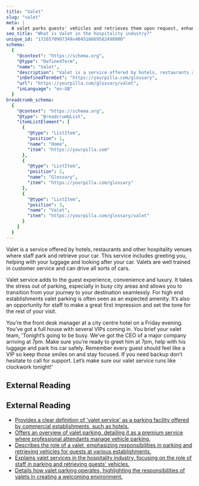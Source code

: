 ```yaml
---
title: "Valet"
slug: "valet"
meta: |
  A valet parks guests' vehicles and retrieves them upon request, enhancing convenience and service quality in hotels, restaurants, cafes, and bars.
seo_title: "What is Valet in the hospitality industry?"
unique_id: "1726570907349x404516669582498900"
schema:
  {
    "@context": "https://schema.org",
    "@type": "DefinedTerm",
    "name": "Valet",
    "description": "Valet is a service offered by hotels, restaurants and other hospitality venues where staff park and retrieve vehicles, greet guests, assist with luggage and care for cars.",
    "inDefinedTermSet": "https://yourpilla.com/glossary",
    "url": "https://yourpilla.com/glossary/valet",
    "inLanguage": "en-GB"
  }
breadcrumb_schema:
  {
    "@context": "https://schema.org",
    "@type": "BreadcrumbList",
    "itemListElement": [
      {
        "@type": "ListItem",
        "position": 1,
        "name": "Home",
        "item": "https://yourpilla.com"
      },
      {
        "@type": "ListItem",
        "position": 2,
        "name": "Glossary",
        "item": "https://yourpilla.com/glossary"
      },
      {
        "@type": "ListItem",
        "position": 3,
        "name": "Valet",
        "item": "https://yourpilla.com/glossary/valet"
      }
    ]
  }
---
```


Valet is a service offered by hotels, restaurants and other hospitality venues where staff park and retrieve your car. This service includes greeting you, helping with your luggage and looking after your car. Valets are well trained in customer service and can drive all sorts of cars.

Valet service adds to the guest experience, convenience and luxury. It takes the stress out of parking, especially in busy city areas and allows you to transition from your journey to your destination seamlessly. For high end establishments valet parking is often seen as an expected amenity. It’s also an opportunity for staff to make a great first impression and set the tone for the rest of your visit.

You’re the front desk manager at a city centre hotel on a Friday evening. You’ve got a full house with several VIPs coming in. You brief your valet team, 'Tonight’s going to be busy. We’ve got the CEO of a major company arriving at 7pm. Make sure you’re ready to greet him at 7pm, help with his luggage and park his car safely. Remember every guest should feel like a VIP so keep those smiles on and stay focused. If you need backup don’t hesitate to call for support. Let’s make sure our valet service runs like clockwork tonight!'

## External Reading



## External Reading

*   [Provides a clear definition of 'valet service' as a parking facility offered by commercial establishments, such as hotels.](https://www.collinsdictionary.com/dictionary/english/valet-service)
*   [Offers an overview of valet parking, detailing it as a premium service where professional attendants manage vehicle parking.](https://www.townepark.com/what-is-valet-parking/)
*   [Describes the role of a valet, emphasizing responsibilities in parking and retrieving vehicles for guests at various establishments.](https://resources.workable.com/valet-job-description)
*   [Explains valet services in the hospitality industry, focusing on the role of staff in parking and retrieving guests' vehicles.](https://thedigestonline.com/branded-content/a-comprehensive-guide-to-valet-services-in-hospitality-parking/)
*   [Details how valet parking operates, highlighting the responsibilities of valets in creating a welcoming environment.](https://www.webstaurantstore.com/blog/3932/how-does-valet-parking-work.html)